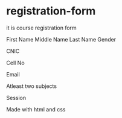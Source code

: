 # registration-form

it is course registration form

First Name
Middle Name
Last Name
Gender

CNIC

Cell No

Email

Atleast two subjects

Session

Made with html and css
